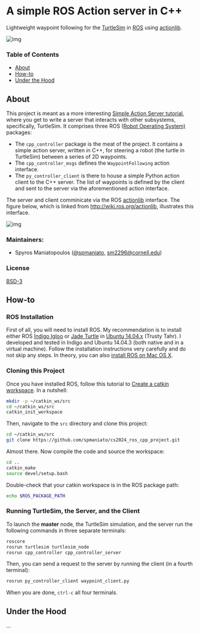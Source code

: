 # A simple ROS Action server in C++

Lightweight waypoint following for the [TurtleSim](http://wiki.ros.org/turtlesim) 
in [ROS](http://www.ros.org/) using [actionlib](http://wiki.ros.org/actionlib).

![img](https://dl.dropboxusercontent.com/u/43993203/waypoint_following.png)

### Table of Contents

* [About](https://github.com/spmaniato/cs2024_ros_cpp_project#about)
* [How-to](https://github.com/spmaniato/cs2024_ros_cpp_project#how-to)
* [Under the Hood](https://github.com/spmaniato/cs2024_ros_cpp_project#under-the-hood)

## About

This project is meant as a more interesting 
[Simple Action Server tutorial](http://wiki.ros.org/actionlib_tutorials/Tutorials/SimpleActionServer%28ExecuteCallbackMethod%29), 
where you get to write a server that interacts with other subsystems, specifically, TurtleSim.
It comprises three ROS ([Robot Operating System)](http://wiki.ros.org/) packages:

* The `cpp_controller` package is the meat of the project.
It contains a simple action server, written in C++, for steering a robot 
(the turtle in TurtleSim) between a series of 2D waypoints.
* The `cpp_controller_msgs` defines the `WaypointFollowing` action interface.
* The `py_controller_client` is there to house a simple Python action client to the C++ server.
The list of waypoints is defined by the client and sent to the server via the aforementioned action interface.

The server and client comminicate via the ROS [actionlib](http://wiki.ros.org/actionlib) interface.
The figure below, which is linked from http://wiki.ros.org/actionlib, illustrates this interface.

![img](http://wiki.ros.org/actionlib?action=AttachFile&do=get&target=client_server_interaction.png)

### Maintainers:
- Spyros Maniatopoulos ([@spmaniato](https://github.com/spmaniato), sm2296@cornell.edu)

### License

[BSD-3](http://opensource.org/licenses/BSD-3-Clause)

## How-to

### ROS Installation

First of all, you will need to install ROS.
My recommendation is to install either 
ROS [Indigo Igloo](http://wiki.ros.org/indigo/Installation/Ubuntu) or 
[Jade Turtle](http://wiki.ros.org/jade/Installation/Ubuntu) in 
[Ubuntu 14.04.x](http://releases.ubuntu.com/trusty/) (Trusty Tahr).
I developed and tested in Indigo and Ubuntu 14.04.3 (both native and in a virtual machine).
Follow the installation instructions very carefully and do not skip any steps.
In theory, you can also [install ROS on Mac OS X](https://github.com/mikepurvis/ros-install-osx).

### Cloning this Project

Once you have installed ROS, follow this tutorial to 
[Create a catkin workspace](http://wiki.ros.org/catkin/Tutorials/create_a_workspace).
In a nutshell:
```bash
mkdir -p ~/catkin_ws/src
cd ~/catkin_ws/src
catkin_init_workspace
```

Then, navigate to the `src` directory and clone this project:
```bash
cd ~/catkin_ws/src
git clone https://github.com/spmaniato/cs2024_ros_cpp_project.git
```

Almost there. Now compile the code and source the workspace:
```bash
cd ..
catkin_make
source devel/setup.bash
```

Double-check that your catkin workspace is in the ROS package path:
```bash
echo $ROS_PACKAGE_PATH
```


### Running TurtleSim, the Server, and the Client

To launch the **master** node, the TurtleSim simulation, and the server
run the following commands in three separate terminals:
```bash
roscore
rosrun turtlesim turtlesim_node
rosrun cpp_controller cpp_controller_server
```

Then, you can send a request to the server by running the client (in a fourth terminal):
```bash
rosrun py_controller_client waypoint_client.py
```

When you are done, `ctrl-c` all four terminals.

## Under the Hood

...
